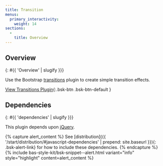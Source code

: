 ```yaml
---
title: Transition
menus:
  primary_interactivity:
    weight: 14
sections:
  -
    title: Overview
---
```


## Overview
{: #{{ 'Overview' | slugify }}}

Use the Bootstrap [transitions](http://getbootstrap.com/javascript/#transitions) plugin to create simple transition
effects.

[View Transitions Plugin](http://getbootstrap.com/javascript/#transitions){:.bsk-btn .bsk-btn-default }

## Dependencies
{: #{{ 'dependencies' | slugify }}}

This plugin depends upon [jQuery](https://jquery.com).

{% capture alert_content %}
See [distribution]({{ '/start/distribution/#javascript-dependencies' | prepend: site.baseurl }}){: .bsk-alert-link} for
how to include these dependencies.
{% endcapture %}
{% include bas-style-kit/bsk-snippet--alert.html
  variant="info"
  style="highlight"
  content=alert_content
%}
